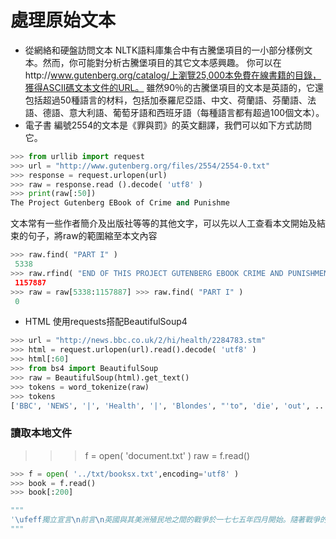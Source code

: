 處理原始文本
==
- 從網絡和硬盤訪問文本
NLTK語料庫集合中有古騰堡項目的一小部分樣例文本。然而，你可能對分析古騰堡項目的其它文本感興趣。
你可以在http://www.gutenberg.org/catalog/上瀏覽25,000本免費在線書籍的目錄，獲得ASCII碼文本文件的URL。
雖然90％的古騰堡項目的文本是英語的，它還包括超過50種語言的材料，包括加泰羅尼亞語、中文、荷蘭語、芬蘭語、法語、德語、意大利語、葡萄牙語和西班牙語（每種語言都有超過100個文本）。
- 電子書
編號2554的文本是《罪與罰》的英文翻譯，我們可以如下方式訪問它。
```python
>>> from urllib import request
>>> url = "http://www.gutenberg.org/files/2554/2554-0.txt" 
>>> response = request.urlopen(url)
>>> raw = response.read ().decode( 'utf8' )
>>> print(raw[:50])
The Project Gutenberg EBook of Crime and Punishme
```

文本常有一些作者簡介及出版社等等的其他文字，可以先以人工查看本文開始及結束的句子，將raw的範圍縮至本文內容
```python
>>> raw.find( "PART I" )
 5338
>>> raw.rfind( "END OF THIS PROJECT GUTENBERG EBOOK CRIME AND PUNISHMENT" )" )
 1157887
>>> raw = raw[5338:1157887] >>> raw.find( "PART I" )
 0
```

- HTML
使用requests搭配BeautifulSoup4

```python
>>> url = "http://news.bbc.co.uk/2/hi/health/2284783.stm" 
>>> html = request.urlopen(url).read().decode( 'utf8' )
>>> html[:60]
>>> from bs4 import BeautifulSoup
>>> raw = BeautifulSoup(html).get_text()
>>> tokens = word_tokenize(raw)
>>> tokens
['BBC', 'NEWS', '|', 'Health', '|', 'Blondes', "'to", 'die', 'out', ...]
```

### 讀取本地文件
>>> f = open( 'document.txt' )
>>> raw = f.read()

```python
>>> f = open( '../txt/booksx.txt',encoding='utf8' )
>>> book = f.read()
>>> book[:200]

"""
'\ufeff獨立宣言\n前言\n英國與其美洲殖民地之間的戰爭於一七七五年四月開始。隨著戰爭的延續，和解的希望逐漸消失，完全獨立已成為殖民地的目標。一七七六年六月七日，在大陸會議的一次集會中，維吉尼亞的理查．亨利．李提出一個議案，宣稱: 「這些殖民地是自由和獨立的國家，並且按其權利必須是自由和獨立的國家。」六月十日大陸會議指定一個委員會草擬獨立宣言。實際的起草工作由湯瑪斯．傑佛遜負責。七月四日獨立宣言獲得通過，並'
"""
```

